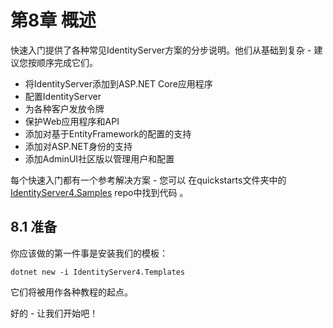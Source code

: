 # 第8章 概述

快速入门提供了各种常见IdentityServer方案的分步说明。他们从基础到复杂 - 建议您按顺序完成它们。

* 将IdentityServer添加到ASP\.NET Core应用程序
* 配置IdentityServer
* 为各种客户发放令牌
* 保护Web应用程序和API
* 添加对基于EntityFramework的配置的支持
* 添加对ASP\.NET身份的支持
* 添加AdminUI社区版以管理用户和配置   

每个快速入门都有一个参考解决方案 - 您可以 在quickstarts文件夹中的[IdentityServer4.Samples](https://github.com/IdentityServer/IdentityServer4.Samples) repo中找到代码 。

## 8.1 准备
你应该做的第一件事是安装我们的模板：

``` shell
dotnet new -i IdentityServer4.Templates
```   

它们将被用作各种教程的起点。   

好的 - 让我们开始吧！